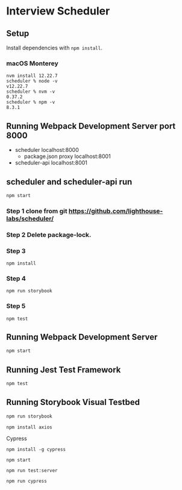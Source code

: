 # Interview Scheduler

## Setup

Install dependencies with `npm install`.

### macOS Monterey

```
nvm install 12.22.7
scheduler % node -v
v12.22.7
scheduler % nvm -v
0.37.2
scheduler % npm -v
8.3.1
```

## Running Webpack Development Server port 8000

- scheduler localhost:8000
  - package.json proxy localhost:8001
- scheduler-api localhost:8001

## scheduler and scheduler-api run

```sh
npm start
```

### Step 1 clone from git https://github.com/lighthouse-labs/scheduler/

### Step 2 Delete package-lock.

### Step 3

```
npm install
```

### Step 4

```
npm run storybook
```

### Step 5

```
npm test
```

## Running Webpack Development Server

```sh
npm start
```

## Running Jest Test Framework

```sh
npm test
```

## Running Storybook Visual Testbed

```sh
npm run storybook
```

```
npm install axios
```

Cypress

```
npm install -g cypress
```

```terminal 1 in the scheduler
npm start
```

```terminal 2 in the scheduler-api
npm run test:server
```

```terminal 3 in the scheduler
npm run cypress
```

```

```

```

```

```

```

```

```

```

```
